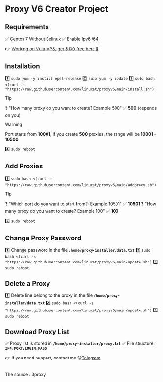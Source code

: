 # Proxy V6 Creator Project

## Requirements

:white_check_mark: Centos 7 Without Selinux
:white_check_mark: Enable Ipv6 \64

:point_right:  [Working on Vultr VPS, get $100 free here :gift: ](https://www.vultr.com/?ref=9001246-8H)

## Installation

:one: `sudo yum -y install epel-release`
:two: `sudo yum -y update`
:three: `sudo bash <(curl -s "https://raw.githubusercontent.com/linucat/proxyv6/main/install.sh")`

> [!TIP] 
> :question: "How many proxy do you want to create? Example 500"
> :white_check_mark: **500** (depends on you)

> [!WARNING]
> Port starts from **10001**, if you create **500** proxies, the range will be **10001 - 10500**

:four:  `sudo reboot`

## Add Proxies

:one: `sudo bash <(curl -s "https://raw.githubusercontent.com/linucat/proxyv6/main/addproxy.sh")`

> [!TIP] 
> :question: "Which port do you want to start from?: Example 10501"
> :white_check_mark: **10501**
> :question: "How many proxy do you want to create? Example 100"
> :white_check_mark: **100**

:two: `sudo reboot`

## Change Proxy Password

:one: Change password in the file **`/home/proxy-installer/data.txt`**
:two: `sudo bash <(curl -s "https://raw.githubusercontent.com/linucat/proxyv6/main/update.sh")`
:three: `sudo reboot`

## Delete a Proxy

:one: Delete line belong to the proxy in the file **`/home/proxy-installer/data.txt`**
:two: `sudo bash <(curl -s "https://raw.githubusercontent.com/linucat/proxyv6/main/update.sh")`
:three: `sudo reboot`

## Download Proxy List

:white_check_mark: Proxy list is stored in **`/home/proxy-installer/proxy.txt`**
:white_check_mark: File structure: **`IP4:PORT:LOGIN:PASS`**

:point_right: If you need support, contact me @[Telegram](https://t.me/+aWqfCqk9VL41MDBl)

<br>
The source : 3proxy
